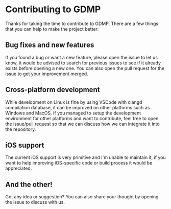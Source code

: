 # Contributing to GDMP
Thanks for taking the time to contribute to GDMP. There are a few things that you can help to make the project better:

## Bug fixes and new features
If you found a bug or want a new feature, please open the issue to let us know, it would be advised to search for previous issues to see if it already exists before opening a new one.
You can also open the pull request for the issue to get your improvement merged.
## Cross-platform development
While development on Linux is fine by using VSCode with clangd compilation database, it can be improved on other platforms such as Windows and MacOS.
If you managed to setup the development environment for other platforms and want to contribute, feel free to open the issue/pull request so that we can discuss how we can integrate it into the repository.
## iOS support
The current iOS support is very primitive and I'm unable to maintain it, if you want to help improving iOS-specific code or build process it would be appreciated.
## And the other!
Got any idea or suggestion? You can also share your thought by opening the issue to discuss with us.
